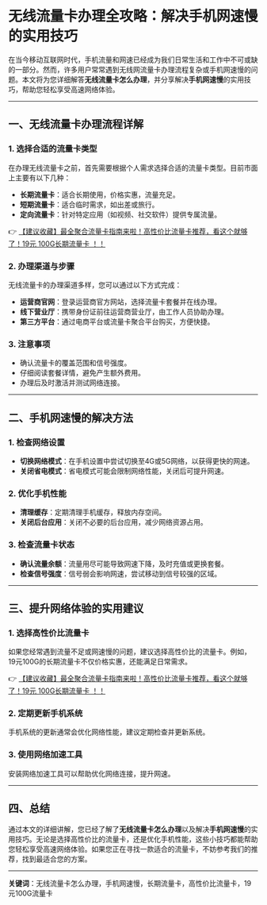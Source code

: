 # 无线流量卡办理全攻略：解决手机网速慢的实用技巧

在当今移动互联网时代，手机流量和网速已经成为我们日常生活和工作中不可或缺的一部分。然而，许多用户常常遇到无线网流量卡办理流程复杂或手机网速慢的问题。本文将为您详细解答**无线流量卡怎么办理**，并分享解决**手机网速慢**的实用技巧，帮助您轻松享受高速网络体验。

---

## 一、无线流量卡办理流程详解

### 1. 选择合适的流量卡类型
在办理无线流量卡之前，首先需要根据个人需求选择合适的流量卡类型。目前市面上主要有以下几种：
- **长期流量卡**：适合长期使用，价格实惠，流量充足。
- **短期流量卡**：适合临时需求，如出差或旅行。
- **定向流量卡**：针对特定应用（如视频、社交软件）提供专属流量。

👉 [【建议收藏】最全聚合流量卡指南来啦！高性价比流量卡推荐，看这个就够了！19元 100G长期流量卡 ！！](https://bit.ly/Liuliangka)

### 2. 办理渠道与步骤
无线流量卡的办理渠道多样，您可以通过以下方式完成：
- **运营商官网**：登录运营商官方网站，选择流量卡套餐并在线办理。
- **线下营业厅**：携带身份证前往运营商营业厅，由工作人员协助办理。
- **第三方平台**：通过电商平台或流量卡聚合平台购买，方便快捷。

### 3. 注意事项
- 确认流量卡的覆盖范围和信号强度。
- 仔细阅读套餐详情，避免产生额外费用。
- 办理后及时激活并测试网络连接。

---

## 二、手机网速慢的解决方法

### 1. 检查网络设置
- **切换网络模式**：在手机设置中尝试切换至4G或5G网络，以获得更快的网速。
- **关闭省电模式**：省电模式可能会限制网络性能，关闭后可提升网速。

### 2. 优化手机性能
- **清理缓存**：定期清理手机缓存，释放内存空间。
- **关闭后台应用**：关闭不必要的后台应用，减少网络资源占用。

### 3. 检查流量卡状态
- **确认流量余额**：流量用尽可能导致网速下降，及时充值或更换套餐。
- **检查信号强度**：信号弱会影响网速，尝试移动到信号较强的区域。

---

## 三、提升网络体验的实用建议

### 1. 选择高性价比流量卡
如果您经常遇到流量不足或网速慢的问题，建议选择高性价比的流量卡。例如，19元100G的长期流量卡不仅价格实惠，还能满足日常需求。

👉 [【建议收藏】最全聚合流量卡指南来啦！高性价比流量卡推荐，看这个就够了！19元 100G长期流量卡 ！！](https://bit.ly/Liuliangka)

### 2. 定期更新手机系统
手机系统的更新通常会优化网络性能，建议定期检查并更新系统。

### 3. 使用网络加速工具
安装网络加速工具可以帮助优化网络连接，提升网速。

---

## 四、总结

通过本文的详细讲解，您已经了解了**无线流量卡怎么办理**以及解决**手机网速慢**的实用技巧。无论是选择高性价比的流量卡，还是优化手机性能，这些小技巧都能帮助您轻松享受高速网络体验。如果您正在寻找一款适合的流量卡，不妨参考我们的推荐，找到最适合您的方案。

---

**关键词**：无线流量卡怎么办理，手机网速慢，长期流量卡，高性价比流量卡，19元100G流量卡